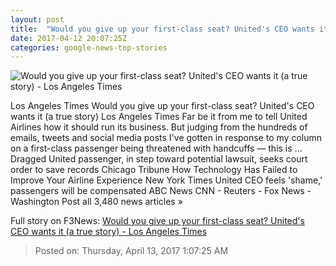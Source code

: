 ```yaml
---
layout: post
title:  "Would you give up your first-class seat? United's CEO wants it (a true story) - Los Angeles Times"
date: 2017-04-12 20:07:25Z
categories: google-news-top-stories
---
```


![Would you give up your first-class seat? United's CEO wants it (a true story) - Los Angeles Times](http://www.trbimg.com/img-58ee89f4/turbine/la-fi-lazarus-united-horror-stories-20170412)

Los Angeles Times Would you give up your first-class seat? United's CEO wants it (a true story) Los Angeles Times Far be it from me to tell United Airlines how it should run its business. But judging from the hundreds of emails, tweets and social media posts I've gotten in response to my column on a first-class passenger being threatened with handcuffs — this is ... Dragged United passenger, in step toward potential lawsuit, seeks court order to save records Chicago Tribune How Technology Has Failed to Improve Your Airline Experience New York Times United CEO feels 'shame,' passengers will be compensated ABC News CNN - Reuters - Fox News - Washington Post all 3,480 news articles »


Full story on F3News: [Would you give up your first-class seat? United's CEO wants it (a true story) - Los Angeles Times](http://www.f3nws.com/n/VpVA3F)

> Posted on: Thursday, April 13, 2017 1:07:25 AM

